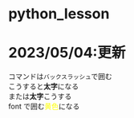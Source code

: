 # python_lesson

# 2023/05/04:更新

コマンドは`バックスラッシュ`で囲む<br>
こうすると**太字**になる<br>
または**太字**こうする<br>
font で囲む<font color="yellow">黄色</font>になる

<!-- #の数が増えると小さくなる -->
